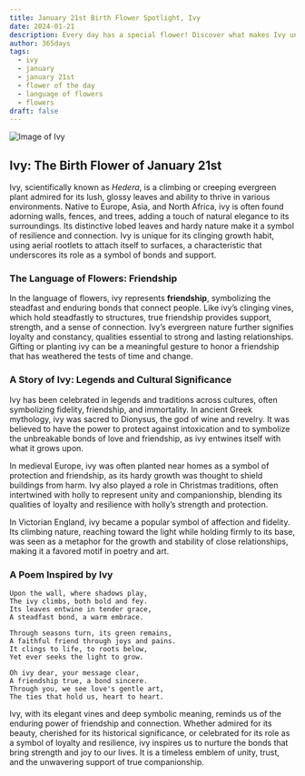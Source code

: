 ```yaml
---
title: January 21st Birth Flower Spotlight, Ivy
date: 2024-01-21
description: Every day has a special flower! Discover what makes Ivy unique as today’s birth flower and its symbolic meaning.
author: 365days
tags:
  - ivy
  - january
  - january 21st
  - flower of the day
  - language of flowers
  - flowers
draft: false
---
```



![Image of Ivy](https://cdn.pixabay.com/photo/2017/03/05/18/09/texture-2119303_640.jpg#center)


## Ivy: The Birth Flower of January 21st

Ivy, scientifically known as _Hedera_, is a climbing or creeping evergreen plant admired for its lush, glossy leaves and ability to thrive in various environments. Native to Europe, Asia, and North Africa, ivy is often found adorning walls, fences, and trees, adding a touch of natural elegance to its surroundings. Its distinctive lobed leaves and hardy nature make it a symbol of resilience and connection. Ivy is unique for its clinging growth habit, using aerial rootlets to attach itself to surfaces, a characteristic that underscores its role as a symbol of bonds and support.

### The Language of Flowers: Friendship

In the language of flowers, ivy represents **friendship**, symbolizing the steadfast and enduring bonds that connect people. Like ivy’s clinging vines, which hold steadfastly to structures, true friendship provides support, strength, and a sense of connection. Ivy’s evergreen nature further signifies loyalty and constancy, qualities essential to strong and lasting relationships. Gifting or planting ivy can be a meaningful gesture to honor a friendship that has weathered the tests of time and change.

### A Story of Ivy: Legends and Cultural Significance

Ivy has been celebrated in legends and traditions across cultures, often symbolizing fidelity, friendship, and immortality. In ancient Greek mythology, ivy was sacred to Dionysus, the god of wine and revelry. It was believed to have the power to protect against intoxication and to symbolize the unbreakable bonds of love and friendship, as ivy entwines itself with what it grows upon.

In medieval Europe, ivy was often planted near homes as a symbol of protection and friendship, as its hardy growth was thought to shield buildings from harm. Ivy also played a role in Christmas traditions, often intertwined with holly to represent unity and companionship, blending its qualities of loyalty and resilience with holly’s strength and protection.

In Victorian England, ivy became a popular symbol of affection and fidelity. Its climbing nature, reaching toward the light while holding firmly to its base, was seen as a metaphor for the growth and stability of close relationships, making it a favored motif in poetry and art.

### A Poem Inspired by Ivy

```
Upon the wall, where shadows play,  
The ivy climbs, both bold and fey.  
Its leaves entwine in tender grace,  
A steadfast bond, a warm embrace.  

Through seasons turn, its green remains,  
A faithful friend through joys and pains.  
It clings to life, to roots below,  
Yet ever seeks the light to grow.  

Oh ivy dear, your message clear,  
A friendship true, a bond sincere.  
Through you, we see love's gentle art,  
The ties that hold us, heart to heart.  
```

Ivy, with its elegant vines and deep symbolic meaning, reminds us of the enduring power of friendship and connection. Whether admired for its beauty, cherished for its historical significance, or celebrated for its role as a symbol of loyalty and resilience, ivy inspires us to nurture the bonds that bring strength and joy to our lives. It is a timeless emblem of unity, trust, and the unwavering support of true companionship.

